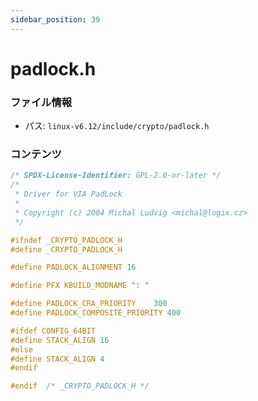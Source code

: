 ```yaml
---
sidebar_position: 39
---
```

# padlock.h

### ファイル情報

- パス: `linux-v6.12/include/crypto/padlock.h`

### コンテンツ

```h
/* SPDX-License-Identifier: GPL-2.0-or-later */
/*
 * Driver for VIA PadLock
 *
 * Copyright (c) 2004 Michal Ludvig <michal@logix.cz>
 */

#ifndef _CRYPTO_PADLOCK_H
#define _CRYPTO_PADLOCK_H

#define PADLOCK_ALIGNMENT 16

#define PFX	KBUILD_MODNAME ": "

#define PADLOCK_CRA_PRIORITY	300
#define PADLOCK_COMPOSITE_PRIORITY 400

#ifdef CONFIG_64BIT
#define STACK_ALIGN 16
#else
#define STACK_ALIGN 4
#endif

#endif	/* _CRYPTO_PADLOCK_H */

```
